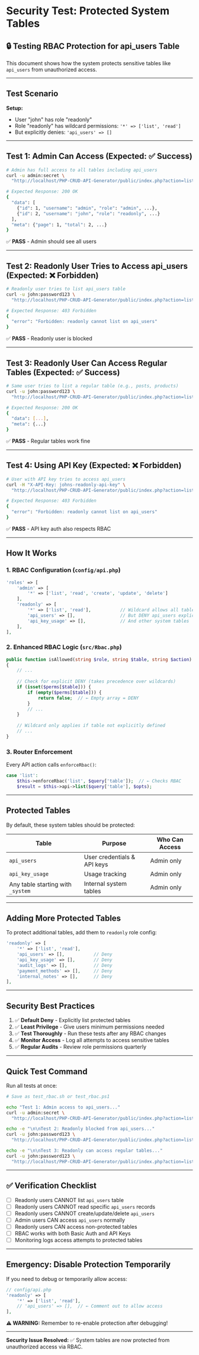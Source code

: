 # Security Test: Protected System Tables

## 🔒 Testing RBAC Protection for api_users Table

This document shows how the system protects sensitive tables like `api_users` from unauthorized access.

---

## Test Scenario

**Setup:**
- User "john" has role "readonly" 
- Role "readonly" has wildcard permissions: `'*' => ['list', 'read']`
- But explicitly denies: `'api_users' => []`

---

## Test 1: Admin Can Access (Expected: ✅ Success)

```bash
# Admin has full access to all tables including api_users
curl -u admin:secret \
  "http://localhost/PHP-CRUD-API-Generator/public/index.php?action=list&table=api_users"

# Expected Response: 200 OK
{
  "data": [
    {"id": 1, "username": "admin", "role": "admin", ...},
    {"id": 2, "username": "john", "role": "readonly", ...}
  ],
  "meta": {"page": 1, "total": 2, ...}
}
```

✅ **PASS** - Admin should see all users

---

## Test 2: Readonly User Tries to Access api_users (Expected: ❌ Forbidden)

```bash
# Readonly user tries to list api_users table
curl -u john:password123 \
  "http://localhost/PHP-CRUD-API-Generator/public/index.php?action=list&table=api_users"

# Expected Response: 403 Forbidden
{
  "error": "Forbidden: readonly cannot list on api_users"
}
```

✅ **PASS** - Readonly user is blocked

---

## Test 3: Readonly User Can Access Regular Tables (Expected: ✅ Success)

```bash
# Same user tries to list a regular table (e.g., posts, products)
curl -u john:password123 \
  "http://localhost/PHP-CRUD-API-Generator/public/index.php?action=list&table=posts"

# Expected Response: 200 OK
{
  "data": [...],
  "meta": {...}
}
```

✅ **PASS** - Regular tables work fine

---

## Test 4: Using API Key (Expected: ❌ Forbidden)

```bash
# User with API key tries to access api_users
curl -H "X-API-Key: johns-readonly-api-key" \
  "http://localhost/PHP-CRUD-API-Generator/public/index.php?action=list&table=api_users"

# Expected Response: 403 Forbidden
{
  "error": "Forbidden: readonly cannot list on api_users"
}
```

✅ **PASS** - API key auth also respects RBAC

---

## How It Works

### 1. RBAC Configuration (`config/api.php`)

```php
'roles' => [
    'admin' => [
        '*' => ['list', 'read', 'create', 'update', 'delete']
    ],
    'readonly' => [
        '*' => ['list', 'read'],           // Wildcard allows all tables
        'api_users' => [],                 // But DENY api_users explicitly
        'api_key_usage' => [],             // And other system tables
    ],
],
```

### 2. Enhanced RBAC Logic (`src/Rbac.php`)

```php
public function isAllowed(string $role, string $table, string $action): bool
{
    // ...
    
    // Check for explicit DENY (takes precedence over wildcards)
    if (isset($perms[$table])) {
        if (empty($perms[$table])) {
            return false;  // ← Empty array = DENY
        }
        // ...
    }
    
    // Wildcard only applies if table not explicitly defined
    // ...
}
```

### 3. Router Enforcement

Every API action calls `enforceRbac()`:
```php
case 'list':
    $this->enforceRbac('list', $query['table']);  // ← Checks RBAC
    $result = $this->api->list($query['table'], $opts);
```

---

## Protected Tables

By default, these system tables should be protected:

| Table | Purpose | Who Can Access |
|-------|---------|----------------|
| `api_users` | User credentials & API keys | Admin only |
| `api_key_usage` | Usage tracking | Admin only |
| Any table starting with `_system` | Internal system tables | Admin only |

---

## Adding More Protected Tables

To protect additional tables, add them to `readonly` role config:

```php
'readonly' => [
    '*' => ['list', 'read'],
    'api_users' => [],           // Deny
    'api_key_usage' => [],       // Deny
    'audit_logs' => [],          // Deny
    'payment_methods' => [],     // Deny
    'internal_notes' => [],      // Deny
],
```

---

## Security Best Practices

1. ✅ **Default Deny** - Explicitly list protected tables
2. ✅ **Least Privilege** - Give users minimum permissions needed
3. ✅ **Test Thoroughly** - Run these tests after any RBAC changes
4. ✅ **Monitor Access** - Log all attempts to access sensitive tables
5. ✅ **Regular Audits** - Review role permissions quarterly

---

## Quick Test Command

Run all tests at once:

```bash
# Save as test_rbac.sh or test_rbac.ps1

echo "Test 1: Admin access to api_users..."
curl -u admin:secret \
  "http://localhost/PHP-CRUD-API-Generator/public/index.php?action=list&table=api_users"

echo -e "\n\nTest 2: Readonly blocked from api_users..."
curl -u john:password123 \
  "http://localhost/PHP-CRUD-API-Generator/public/index.php?action=list&table=api_users"

echo -e "\n\nTest 3: Readonly can access regular tables..."
curl -u john:password123 \
  "http://localhost/PHP-CRUD-API-Generator/public/index.php?action=list&table=posts"
```

---

## ✅ Verification Checklist

- [ ] Readonly users CANNOT list `api_users` table
- [ ] Readonly users CANNOT read specific `api_users` records
- [ ] Readonly users CANNOT create/update/delete `api_users`
- [ ] Admin users CAN access `api_users` normally
- [ ] Readonly users CAN access non-protected tables
- [ ] RBAC works with both Basic Auth and API Keys
- [ ] Monitoring logs access attempts to protected tables

---

## Emergency: Disable Protection Temporarily

If you need to debug or temporarily allow access:

```php
// config/api.php
'readonly' => [
    '*' => ['list', 'read'],
    // 'api_users' => [],  // ← Comment out to allow access
],
```

**⚠️ WARNING:** Remember to re-enable protection after debugging!

---

**Security Issue Resolved:** ✅ System tables are now protected from unauthorized access via RBAC.

